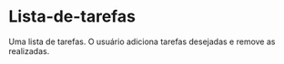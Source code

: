 # Lista-de-tarefas
Uma lista de tarefas. O usuário adiciona tarefas desejadas e remove as realizadas.
